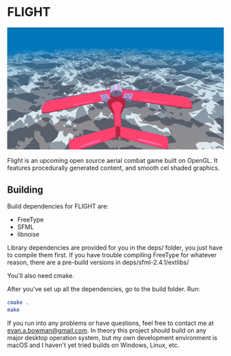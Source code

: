 # FLIGHT

<p align="center">
  <img src="screenshot.png"/>
</p>

Flight is an upcoming open source aerial combat game built on OpenGL. It features procedurally generated content, and smooth cel shaded graphics.

## Building

Build dependencies for FLIGHT are:
* FreeType
* SFML
* libnoise

Library dependencies are provided for you in the deps/ folder, you just have to compile them first. If you have trouble compiling FreeType for whatever reason, there are a pre-build versions in deps/sfml-2.4.1/extlibs/

You'll also need cmake.

After you've set up all the dependencies, go to the build folder. Run:
```bash
cmake .
make
```

If you run into any problems or have questions, feel free to contact me at evan.a.bowman@gmail.com.
In theory this project should build on any major desktop operation system, but my own development environment is macOS and I haven't yet tried builds on Windows, Linux, etc.
